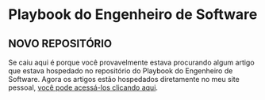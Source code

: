 # Playbook do Engenheiro de Software

## NOVO REPOSITÓRIO

Se caiu aqui é porque você provavelmente estava procurando algum artigo que estava hospedado no repositório do Playbook do Engenheiro de Software.
Agora os artigos estão hospedados diretamente no meu site pessoal, [você pode acessá-los clicando aqui](https://lucasbsartor.github.io/pt).
